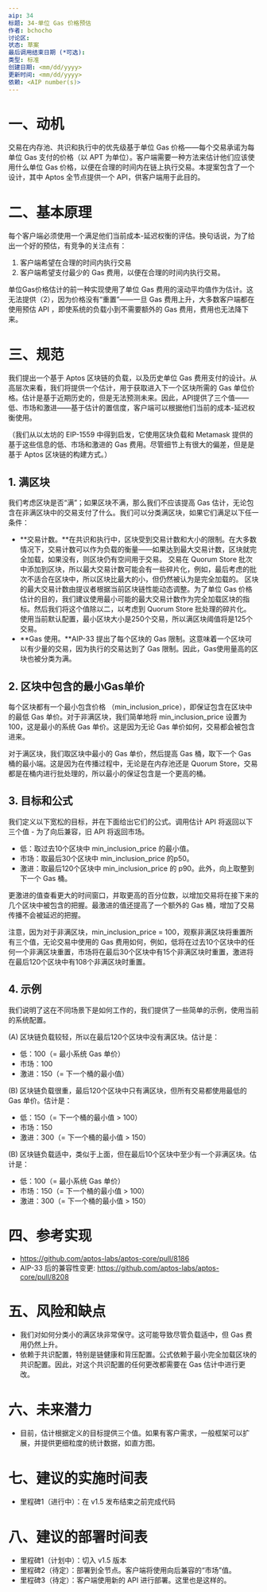 ```yaml
---
aip: 34
标题: 34-单位 Gas 价格预估
作者: bchocho
讨论区: 
状态: 草案
最后调用结束日期 (*可选): 
类型: 标准
创建日期: <mm/dd/yyyy>
更新时间: <mm/dd/yyyy>
依赖: <AIP number(s)>
---
```

# 一、动机

交易在内存池、共识和执行中的优先级基于单位 Gas 价格——每个交易承诺为每单位 Gas 支付的价格（以 APT 为单位）。客户端需要一种方法来估计他们应该使用什么单位 Gas 价格，以便在合理的时间内在链上执行交易。本提案包含了一个设计，其中 Aptos 全节点提供一个 API，供客户端用于此目的。



# 二、基本原理

每个客户端必须使用一个满足他们当前成本-延迟权衡的评估。换句话说，为了给出一个好的预估，有竞争的关注点有：

1. 客户端希望在合理的时间内执行交易
2. 客户端希望支付最少的 Gas 费用，以便在合理的时间内执行交易。

单位Gas价格估计的前一种实现使用了单位 Gas 费用的滚动平均值作为估计。这无法提供（2），因为价格没有“重置”——一旦 Gas 费用上升，大多数客户端都在使用预估 API ，即使系统的负载小到不需要额外的 Gas 费用，费用也无法降下来。



# 三、规范

我们提出一个基于 Aptos 区块链的负载，以及历史单位 Gas 费用支付的设计。从高层次来看，我们将提供一个估计，用于获取进入下一个区块所需的 Gas 单位价格。估计是基于近期历史的，但是无法预测未来。因此，API提供了三个值——低、市场和激进——基于估计的置信度，客户端可以根据他们当前的成本-延迟权衡使用。

（我们从以太坊的 EIP-1559 中得到启发，它使用区块负载和 Metamask 提供的基于这些信息的低、市场和激进的 Gas 费用。尽管细节上有很大的偏差，但是是基于 Aptos 区块链的构建方式。）

## 1. 满区块

我们考虑区块是否“满”；如果区块不满，那么我们不应该提高 Gas 估计，无论包含在非满区块中的交易支付了什么。我们可以分类满区块，如果它们满足以下任一条件：

- **交易计数。**在共识和执行中，区块受到交易计数和大小的限制。在大多数情况下，交易计数可以作为负载的衡量——如果达到最大交易计数，区块就完全加载，如果没有，则区块仍有空间用于交易。 交易在 Quorum Store 批次中添加到区块，所以最大交易计数可能会有一些碎片化，例如，最后考虑的批次不适合在区块中，所以区块比最大的小，但仍然被认为是完全加载的。 区块的最大交易计数由提议者根据当前区块链性能动态调整。为了单位 Gas 价格估计的目的，我们建议使用最小可能的最大交易计数作为完全加载区块的指标。然后我们将这个值除以二，以考虑到 Quorum Store 批处理的碎片化。 使用当前默认配置，最小区块大小是250个交易，所以满区块阈值将是125个交易。
- **Gas 使用。**AIP-33 提出了每个区块的 Gas 限制。这意味着一个区块可以有少量的交易，因为执行的交易达到了 Gas 限制。因此，Gas使用量高的区块也被分类为满。

## 2. 区块中包含的最小Gas单价

每个区块都有一个最小包含价格 （min_inclusion_price），即保证包含在区块中的最低 Gas 单价。对于非满区块，我们简单地将 min_inclusion_price 设置为100，这是最小的系统 Gas 单价。这是因为无论 Gas 单价如何，交易都会被包含进来。

对于满区块，我们取区块中最小的 Gas 单价，然后提高 Gas 桶，取下一个 Gas 桶的最小端。这是因为在传播过程中，无论是在内存池还是 Quorum Store，交易都是在桶内进行批处理的，所以最小的保证包含是一个更高的桶。

## 3. 目标和公式

我们定义以下宽松的目标，并在下面给出它们的公式。调用估计 API 将返回以下三个值 - 为了向后兼容，旧 API 将返回市场。

- 低：取过去10个区块中 min_inclusion_price 的最小值。
- 市场：取最后30个区块中 min_inclusion_price 的p50。
- 激进：取最后120个区块中 min_inclusion_price 的 p90。此外，向上取整到下一个 Gas 桶。

更激进的值查看更大的时间窗口，并取更高的百分位数，以增加交易将在接下来的几个区块中被包含的把握。最激进的值还提高了一个额外的 Gas 桶，增加了交易传播不会被延迟的把握。

注意，因为对于非满区块，min_inclusion_price = 100，观察非满区块将重置所有三个值，无论交易中使用的 Gas 费用如何，例如，低将在过去10个区块中的任何一个非满区块重置，市场将在最后30个区块中有15个非满区块时重置，激进将在最后120个区块中有108个非满区块时重置。

## 4. 示例

我们说明了这在不同场景下是如何工作的，我们提供了一些简单的示例，使用当前的系统配置。

(A) 区块链负载较轻，所以在最后120个区块中没有满区块。估计是：

- 低：100（= 最小系统 Gas 单价）
- 市场：100
- 激进：150（= 下一个桶的最小值）

(B) 区块链负载很重，最后120个区块中只有满区块，但所有交易都使用最低的 Gas 单价。估计是：

- 低：150（= 下一个桶的最小值 > 100）
- 市场：150
- 激进：300（= 下一个桶的最小值 > 150）

(B) 区块链负载适中，类似于上面，但在最后10个区块中至少有一个非满区块。估计是：

- 低：100（= 最小系统 Gas 单价）
- 市场：150（= 下一个桶的最小值 > 100）
- 激进：300（= 下一个桶的最小值 > 150）



# 四、参考实现

* https://github.com/aptos-labs/aptos-core/pull/8186
* AIP-33 后的兼容性变更: https://github.com/aptos-labs/aptos-core/pull/8208



# 五、风险和缺点

- 我们对如何分类小的满区块非常保守。这可能导致尽管负载适中，但 Gas 费用仍然上升。
- 依赖于共识配置，特别是链健康和背压配置。公式依赖于最小完全加载区块的共识配置。因此，对这个共识配置的任何更改都需要在 Gas 估计中进行更改。



# 六、未来潜力

- 目前，估计根据定义的目标提供三个值。如果有客户需求，一般框架可以扩展，并提供更细粒度的统计数据，如直方图。



# 七、建议的实施时间表

- 里程碑1（进行中）：在 v1.5 发布结束之前完成代码



# 八、建议的部署时间表

- 里程碑1（计划中）：切入 v1.5 版本
- 里程碑2（待定）：部署到全节点。客户端将使用向后兼容的“市场”值。
- 里程碑3（待定）：客户端使用新的 API 进行部署。这里也是这样的。
